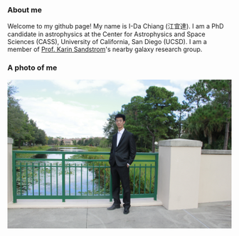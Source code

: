 ### About me
Welcome to my github page! My name is I-Da Chiang (江宜達). I am a PhD candidate in astrophysics at the Center for Astrophysics and Space Sciences (CASS), University of California, San Diego (UCSD). I am a member of <a href="http://karinsandstrom.github.io/" target="_blank">Prof. Karin Sandstrom</a>'s nearby galaxy research group.

### A photo of me
![MyPhoto](IMG_9852.jpg)
